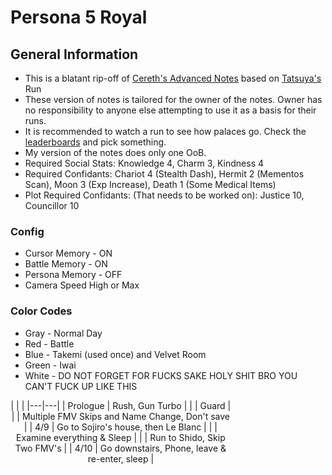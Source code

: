 # Persona 5 Royal

## General Information
  * This is a blatant rip-off of [Cereth's Advanced Notes][1] based on [Tatsuya's][2] Run
  * These version of notes is tailored for the owner of the notes. Owner has no responsibility to anyone else attempting to use it as a basis for their runs.
  * It is recommended to watch a run to see how palaces go. Check the [leaderboards][3] and pick something.
  * My version of the notes does only one OoB.
  * Required Social Stats: Knowledge 4, Charm 3, Kindness 4
  * Required Confidants: Chariot 4 (Stealth Dash), Hermit 2 (Mementos Scan), Moon 3 (Exp Increase), Death 1 (Some Medical Items)
  * Plot Required Confidants: (That needs to be worked on): Justice 10, Councillor 10

### Config
  * Cursor Memory - ON
  * Battle Memory - ON
  * Persona Memory - OFF
  * Camera Speed High or Max

### Color Codes
  * Gray - Normal Day
  * Red - Battle
  * Blue - Takemi (used once) and Velvet Room 
  * Green - Iwai
  * White - DO NOT FORGET FOR FUCKS SAKE HOLY SHIT BRO YOU CAN'T FUCK UP LIKE THIS

<style>
    .iHateThis {
        width: 70%;
        text-align: center;
    }
    .iHateThis tr:nth-child(1) { background: #FF0000; }
    .iHateThis tr:nth-child(2) { background: #FF0000; }
    .iHateThis tr:nth-child(3) { background: green; }
</style>


<div class="iHateThis">
| | |
|---|---|
| Prologue | Rush, Gun Turbo |
| | Guard |
| | Multiple FMV Skips and Name Change, Don't save |
| 4/9 | Go to Sojiro's house, then Le Blanc |
| | Examine everything & Sleep |
| | Run to Shido, Skip Two FMV's |
| 4/10 | Go downstairs, Phone, leave & re-enter, sleep |
</div>



  [1]: https://bit.ly/p5r-advanced
  [2]: https://twitch.tv/tatsuyaact
  [3]: https://speedrun.com/p5r